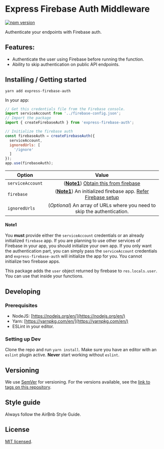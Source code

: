 # Express Firebase Auth Middleware
[![npm version](https://badge.fury.io/js/express-firebase-auth.svg)](https://badge.fury.io/js/express-firebase-auth)

Authenticate your endpoints with Firebase auth.

## Features:

- Authenticate the user using Firebase before running the function.
- Ability to skip authentication on public API endpoints.


## Installing / Getting started

```shell
yarn add express-firebase-auth
```

In your app:

```javascript
// Get this credentials file from the Firebase console.
import serviceAccount from '../firebase-config.json';
// Import the package
import { createFirebaseAuth } from 'express-firebase-auth';

// Initialize the firebase auth
const firebaseAuth = createFirebaseAuth({
  serviceAccount,
  ignoredUrls: [
    '/ignore'
  ]
});
app.use(firebaseAuth);
```

| Option           | Value                                                                                                                     |
| -------------    |:-------------------------------------------------------------------------------------------------------------------------:|
| `serviceAccount` | ([**Note1**](#note1)) [Obtain this from firebase](https://firebase.google.com/docs/admin/setup#initialize_the_sdk)        |
| `firebase`       | ([**Note1**](#note1)) An initialized firebase app. [Refer Firebase setup](https://firebase.google.com/docs/admin/setup)   |
| `ignoredUrls`    | (*Optional*) An array of URLs where you need to skip the authentication.                                                  |

#### Note1
You **must** provide either the `serviceAccount` credentials or an already initialized `firebase` app.
If you are planning to use other services of Firebase in your app, you should initialize your own app.
If you only want the authentication part, you can simply pass the `serviceAccount` credentials and `express-firebase-auth` will initialize the app for you.
You cannot initialize two firebase apps.

This package adds the `user` object returned by firebase to `res.locals.user`. You can use that inside your functions.

## Developing

### Prerequisites
- NodeJS: [https://nodejs.org/en/](https://nodejs.org/en/)
- Yarn: [https://yarnpkg.com/en/](https://yarnpkg.com/en/)
- ESLint in your editor.


### Setting up Dev

Clone the repo and run `yarn install`. Make sure you have an editor with an `eslint` plugin active. **Never** start working without `eslint`.


## Versioning

We use [SemVer](http://semver.org/) for versioning. For the versions available, see the [link to tags on this repository](/tags).

## Style guide

Always follow the AirBnb Style Guide.

## License

[MIT licensed](./LICENSE).